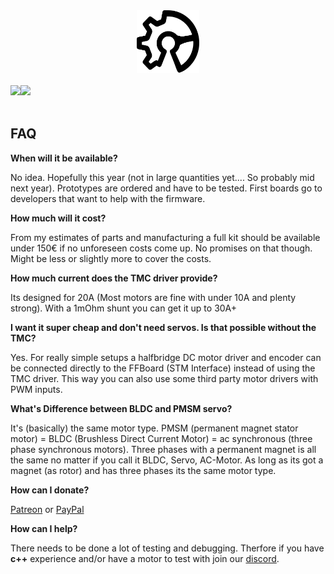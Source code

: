 <div align="center">
    <a href="https://github.com/Ultrawipf/OpenFFBoard">
        <img width="100" height="100" src="img/ffboard_logo.svg">
    </a>
	<br>
	<br>
	<div style="display: flex;">
		<a href="https://discord.gg/gHtnEcP">
            <img src="https://img.shields.io/discord/704355326291607614">
		</a>
		<a href="https://github.com/Ultrawipf/OpenFFBoard/stargazers">
            <img src="https://img.shields.io/github/stars/Ultrawipf/OpenFFBoard">
		</a>
	</div>
</div>
<br>


## FAQ

**When will it be available?**

No idea. Hopefully this year (not in large quantities yet.... So probably mid next year). Prototypes are ordered and have to be tested. First boards go to developers that want to help with the firmware.

**How much will it cost?**

From my estimates of parts and manufacturing a full kit should be available under 150€ if no unforeseen costs come up. No promises on that though. Might be less or slightly more to cover the costs.

**How much current does the TMC driver provide?**

Its designed for 20A (Most motors are fine with under 10A and plenty strong). With a 1mOhm shunt you can get it up to 30A+

**I want it super cheap and don't need servos. Is that possible without the TMC?**

Yes. For really simple setups a halfbridge DC motor driver and encoder can be connected directly to the FFBoard (STM Interface) instead of using the TMC driver.
This way you can also use some third party motor drivers with PWM inputs.

**What's Difference between BLDC and PMSM servo?**

It's (basically) the same motor type.
PMSM (permanent magnet stator motor) = BLDC (Brushless Direct Current Motor) = ac synchronous (three phase synchronous motors).
Three phases with a permanent magnet is all the same no matter if you call it BLDC, Servo, AC-Motor. As long as its got a magnet (as rotor) and has three phases its the same motor type.

**How can I donate?**

[Patreon](https://www.patreon.com/gigawipf) or [PayPal](https://www.paypal.com/cgi-bin/webscr?cmd=_s-xclick&hosted_button_id=B23BD5FGD5CH8&source=url)

**How can I help?**

There needs to be done a lot of testing and debugging. Therfore if you have **c++** experience and/or have a motor to test with join our [discord](https://discord.gg/gHtnEcP).
